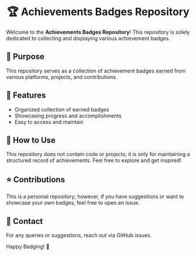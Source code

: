 <h1 align="center">🏆 Achievements Badges Repository</h1>
  <p>Welcome to the <strong>Achievements Badges Repository</strong>! This repository is solely dedicated to collecting and displaying various achievement badges.</p>
  
  <h2>📌 Purpose</h2>
  <p>This repository serves as a collection of achievement badges earned from various platforms, projects, and contributions.</p>
  
  <h2>🎯 Features</h2>
  <ul>
      <li>Organized collection of earned badges</li>
      <li>Showcasing progress and accomplishments</li>
      <li>Easy to access and maintain</li>
  </ul>
  
  <h2>📂 How to Use</h2>
  <p>This repository does not contain code or projects; it is only for maintaining a structured record of achievements. Feel free to explore and get inspired!</p>
  
  <h2>⭐ Contributions</h2>
  <p>This is a personal repository; however, if you have suggestions or want to showcase your own badges, feel free to open an issue.</p>
  
  <h2>📧 Contact</h2>
  <p>For any queries or suggestions, reach out via GitHub issues.</p>
  
  <p>Happy Badging! 🚀</p>
